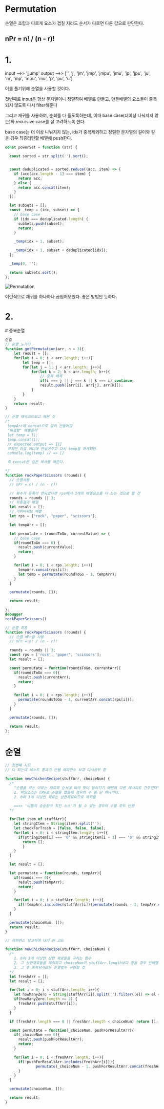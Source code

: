 <h1>Permutation</h1>

순열은 조합과 다르게 요소가 겹칠 지라도 순서가 다르면 다른 값으로 판단한다.

<h2>nPr = n! / (n - r)!</h2>

<h1>1. </h1>

input ==>> 'jjump'
output ==>> ['', 'j', 'jm', 'jmp', 'jmpu', 'jmu', 'jp', 'jpu', 'ju', 'm', 'mp', 'mpu', 'mu', 'p', 'pu', 'u']

이를 풀기위해 순열을 사용할 것이다.

첫번째로 input은 항상 문자열이니 정렬하여 배열로 만들고, 만든배열의 요소들이 중복되지 않도록 다시 filter해준다

그리고 재귀를 사용하여, 순회를 다 돌도록하는데, 이때 base case(더이상 나눠지지 않는)와 recursive case를
잘 고려하도록 한다.

base case는 더 이상 나눠지지 않는, idx가 중복제외하고 정렬한 문자열의 길이와 같을 경우 최종리턴할 배열에
push한다.


```js
const powerSet = function (str) {

  const sorted = str.split('').sort();


  const deduplicated = sorted.reduce((acc, item) => {
    if (acc[acc.length - 1] === item) {
      return acc;
    } else {
      return acc.concat(item);
    }
  });

  let subSets = [];
  const _temp = (idx, subset) => {
    // base case
    if (idx === deduplicated.length) {
      subSets.push(subset);
      return;
    }

    _temp(idx + 1, subset);

    _temp(idx + 1, subset + deduplicated[idx]);
  };

  _temp(0, '');

  return subSets.sort();
};
```

![Permutation](https://user-images.githubusercontent.com/78221368/128029239-977b476a-b89f-42ae-9151-fd08012255a1.jpeg)

이런식으로 재귀를 하나하나 곱씹어보았다. 좋은 방법인 듯하다.


<h1>2. </h1>
# 중복순열

```jsx
순열
// 순열 노가다
function getPermutation(arr, n = 3){
    let result = [];
    for(let i = 0; i < arr.length; i++){
        let temp = [];
        for(let j = 1; j < arr.length; j++){
            for(let k = 2; k < arr.length; k++){
                // 중복 배제
                if(i === j || j === k || k === i) continue;
                result.push([arr[i], arr[j], arr[k]]);
            }
        }
    }
    return result;
}

// 순열 재귀코드보고 해본 것
/*
 tempArr에 concat으로 값이 안들어감
 "해결함" 예를들어
 let temp = [];
 temp.concat(1);
 // expected output => [1]
 하지만 이걸 어디에 안넣어주고 다시 temp을 하게되면
 console.log(temp) // => []

 즉 concat은 깊은 복사를 해준다.

*/
function rockPaperScissors (rounds) {
  // 순열사용
  // nPr = n! / (n - r)!

  // 횟수가 등록이 안되있다면 rps에서 3개의 배열요소를 다 쓰는 것으로 할 것
  rounds = rounds || 3;
  // 최종결과 배열
  let result = [];
  // 가위바위보 배열
  let rps = ["rock", "paper", "scissors"];

  let tempArr = [];

  let permutate = (roundToGo, currentValue) => {
    // base case
    if(roundToGo === 0) {
      result.push(currentValue);
      return;
    }

    for(let i = 0; i < rps.length; i++){
      tempArr.concat(rps[i]);
      let temp = permutate(roundToGo - 1, tempArr);
    }
  }

  permutate(rounds, []);

  return result;

};
debugger
rockPaperScissors()

// 순열 최종
function rockPaperScissors (rounds) {
  // 순열 nPr을 사용
  // nPr = n! / (n - r)!

  rounds = rounds || 3;
  const rps = ['rock', 'paper', 'scissors'];
  let result = [];

  const permutate = function(roundsToGo, currentArr){
    if(roundsToGo === 0){
      result.push(currentArr);
      return;
    }

    for(let i = 0; i < rps.length; i++){
      permutate(roundsToGo - 1, currentArr.concat(rps[i]));
    }
  }

  permutate(rounds, []);

  return result;
};
```

# 순열

```jsx
// 첫번째 시도
// 다 되는데 테스트 통과가 안됌 레퍼런스 보고 다시공부 함

function newChickenRecipe(stuffArr, choiceNum) {
  /*
    "순열을 하는 이유는 재료의 순서에 따라 맛이 달라지기 때문에 다른 레시피로 간주한다"
    1. 비밀소스는 nPm로 순열을 했을때 경우의 수 중 단 하나이다.
    2. 0이 3개 이상인 재료는 상한재료이므로 제외함

    ==>> '비밀의 승승장구 치킨 소스'가 될 수 있는 경우의 수를 모두 반환
  */

  for(let item of stuffArr){
    let stringItem = String(item).split('');
    let checkForTrash = [false, false, false];
    for(let i = 0; i < stringItem.length; i++){
      if(stringItem[i] === '0' && stringItem[i + 1] === '0' && stringItem[i + 2] === '0'){
        return [];
        }
    }
  }

  let result = [];

  let permutate = function(rounds, tempArr){
    if(rounds === 0){
      result.push(tempArr);
      return;
    }

    for(let i = 0; i < stuffArr.length; i++){
      if(!tempArr.includes(stuffArr[i]))permutate(rounds - 1, tempArr.concat(stuffArr[i]));
    }
  }

  permutate(choiceNum, []);
  return result;
}

```

```jsx
// 레퍼런스 참고하여 내가 짠 코드

function newChickenRecipe(stuffArr, choiceNum) {
  /*
    1. 0이 3개 이상인 상한 재료들을 구하는 함수
    2. 그 상한재료들을 제외하고 choiceNum이 stuffArr.length보다 많을 경우 빈배열 리턴
    3. 그 후 중복되지않는 순열함수 구현할 것
  */
  let freshArr = [];
  let result = [];

  for(let i = 0; i < stuffArr.length; i++){
    let howManyZero = String(stuffArr[i]).split('').filter((el) => el === '0');
    if(howManyZero.length <= 2) {
      freshArr.push(stuffArr[i]);
    }
  }

  if (freshArr.length === 0 || freshArr.length < choiceNum) return [];

  const permutate = function(_choiceNum, pushForResultArr){
    if(_choiceNum === 0){
      result.push(pushForResultArr);
      return;
    }

    for(let i = 0; i < freshArr.length; i++){
      if(!pushForResultArr.includes(freshArr[i])){
              permutate(_choiceNum - 1, pushForResultArr.concat(freshArr[i]));
      }
    }
  }

  permutate(choiceNum, []);

  return result;
}

```
